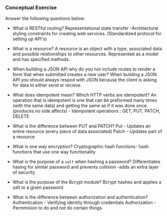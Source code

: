 ### Conceptual Exercise

Answer the following questions below:

- What is RESTful routing?
    Representational state transfer 
        -Architectural styling constraints for creating web services. (Standardized protocol for setting up API's)

- What is a resource?
    A resource is an object with a type, associated data and possible relationships to other resources. Represented as a model and has specified methods.

- When building a JSON API why do you not include routes to render a form that when submitted creates a new user?
    When building a JSON API you should always respod with JSON because the client is asking for data to either send or recieve.

- What does idempotent mean? Which HTTP verbs are idempotent?
    An operation that is idempotent is one that can be preformed many times (with the same data) and getting the same as if it was done once. 
    (produces no side affects)
        - Idempotent operations : GET, PUT, PATCH, DELETE
        

- What is the difference between PUT and PATCH?
    Put - Updates an entire resource (every piece of data associated)
    Patch - Updates part of a resource


- What is one way encryption?
    Cryptographic hash functions- hash functions that use one way functionality


- What is the purpose of a `salt` when hashing a password?
    Differentiates hasing for similar password and prevents collision
        -adds an extra layer of security 


- What is the purpose of the Bcrypt module?
    Bcrypt hashes and applies a salt to a given password 


- What is the difference between authorization and authentication?
    Authentication - Verifying identity through credentials 
    Authorization - Permmision to do and not do certain things
